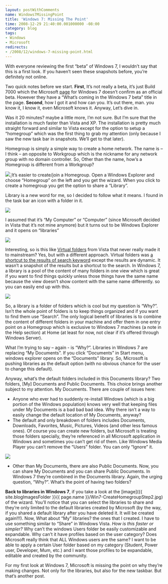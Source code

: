 ```yaml
---
layout: postWithComments
name: Windows7MissingPoint
title: 'Windows 7: Missing The Point'
time: 2008-12-29 21:40:00.001000000 -08:00
category: blog
tags:
- Windows
- Microsoft
redirects:
- /2008/12/windows-7-missing-point.html
---
```

With everyone reviewing the first “beta” of Windows 7, I wouldn’t say that this is a first look. If you haven’t seen these snapshots before, you’re definitely not online.

Two quick notes before we start. **First**, It’s not really a beta, it’s just Build 7000 which the Microsoft [page](http://www.microsoft.com/windows/windows-7/) for Windows 7 doesn’t confirm as an official beta. However they have a “What’s coming in the Windows 7 beta” title in the page. **Second**, how I got it and how can you. It’s out there, man. you know it, I know it, even Microsoft knows it. Anyway, Let’s dive in.

Was it 20 minutes? maybe a little more, I’m not sure. But I’m sure that the installation is much faster than Vista and XP. The installation is pretty much straight forward and similar to Vista except for the option to setup a “homegroup” which was the first thing to grab my attention (only because I saw the new task bar in snapshots. We’ll get to that later).

Homegroup is simply a simple way to create a home network. The name is – I think – an opposite to Workgroup which is the nickname for any network group with no domain controller. So, Other than the name, how’s a Homegroup is different from a Workgroup?

<a title="Click for larger image" href="{{ site.blogImagesFolder }}{{ page.name }}/Win7-CreateHomegroupStep2.jpg">
    <img class="imageOnRight" src="{{ site.blogImagesFolder }}{{ page.name }}/Win7-CreateHomegroupStep2-Zoom.jpg">
</a>
It’s easier to create/join a Homegroup. Open a Windows Explorer and choose “Homegroup” on the left and you get the wizard. When you click to create a homegroup you get the option to share a “Library”.

Library is a new word for me, so I decided to follow what it means. I found in the task bar an icon with a folder in it.

<img class="imageInCenter" src="{{ site.blogImagesFolder }}{{ page.name }}/Win7-TaskbarWithWindowsExplorer.jpg">

I assumed that it’s “My Computer” or “Computer” (since Microsoft decided in Vista that it’s not mine anymore) but it turns out to be Windows Explorer and it opens on “libraries”

<a title="Click for larger image" href="{{ site.blogImagesFolder }}{{ page.name }}/Win7-LibrariesBig.jpg">
    <img class="imageInCenter" src="{{ site.blogImagesFolder }}{{ page.name }}/Win7-LibrariesSmall.jpg">
</a>

Interesting, so is this like [Virtual folders](http://en.wikipedia.org/wiki/Virtual_folder#Windows) from Vista that never really made it to mainstream? Yes, but with a different approach. Virtual folders was [a shortcut to the results of search keyword](http://www.winsupersite.com/showcase/winvista_virtualfolders.asp) except the results are dynamic. It wasn’t a snapshot of the results but a shortcut to the search. In Windows 7, a library is a pool of the content of many folders in one view which is great if you want to find things quickly unless those things have the same name because the view doesn’t show content with the same name differently. so you can easily end up with this.

<a title="Click for larger image" href="{{ site.blogImagesFolder }}{{ page.name }}/Win7-LibraryViewBig.jpg">
    <img class="imageInCenter" src="{{ site.blogImagesFolder }}{{ page.name }}/Win7-LibraryViewSmall.jpg">
</a>

So, a library is a folder of folders which is cool but my question is “Why?”. Isn’t the whole point of folders is to keep things organized and if you want to find them use “Search”. The only logical benefit of libraries is to combine the content of different folders in your machine and offer them in one entry point on a Homegroup which is exclusive to Windows 7 machines (a note in the Help section) at Home (at least for now, not clear if it’s offered through Windows Server).

What I’m trying to say – again - is “Why?”. Libraries in Windows 7 are replacing “My Documents”. If you click “Documents” in Start menu, windows explorer opens on the “Documents” library. So, Microsoft is pushing libraries as the default option (with no obvious chance for the user to change this default).

Anyway, what’s the default folders included in this Documents library? Two folders, [My] Documents and Public Documents. This choice brings another subject to my attention. My Documents. There are couple of issues here:

- Anyone who ever had to suddenly re-install Windows (which is a big portion of the Windows population) knows very well that keeping files under My Documents is a bad bad bad idea. Why there isn’t a way to easily change the default location of My Documents, anyway?
- The default and only breakdown of folders includes Documents, Downloads, Favorites, Music, Pictures, Videos (and other less famous ones). Of course you can create new folders, but Microsoft is treating those folders specially, they’re referenced in all Microsoft application in Windows and sometimes you can’t get rid of them. Like Windows Media Player you can’t remove the “Users” folder. You can only “Ignore” it.

<img class="imageInCenter" src="{{ site.blogImagesFolder }}{{ page.name }}/MediaPlayer-LibraryFolders.jpg">

- Other than My Documents, there are also Public Documents. Now, you can share My Documents and you can share Public Documents. In Windows 7 they’re combined in the Documents library. Again, the urging question, “Why?”. What’s the point of having two folders?

**Back to libraries in Windows 7**, if you take a look at the [image]({{ site.blogImagesFolder }}{{ page.name }}/Win7-CreateHomegroupStep2.jpg) of the wizard. You’ll notice that you can select the libraries to share and they’re only limited to the default libraries created by Microsoft (by the way, if you shared a default library after you have deleted it. It will be created again!!!). Now, What about “My” libraries? the ones that I created. I have to use something similar to “Share” in Windows Vista. _How is this faster or simpler?_ Why can’t the windows Users folder be easily customizable and expandable. Why can’t it have profiles based on the user category? Does Microsoft really think that ALL Windows users are the same? I want to be able to apply a certain User folder based on my category (Student, Power user, Developer, Mum, etc.) and I want those profiles to be expandable, editable and created by the community.

For my first look at Windows 7, Microsoft is missing the point on why they’re making changes. Not only for the libraries, but also for the new taskbar. But that’s another post.

